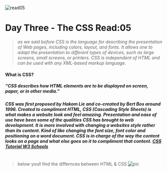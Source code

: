 ![read05](https://www.tutorialrepublic.com/lib/images/css-illustration.png)

# Day Three - The CSS Read:05


>*as we said before CSS is the language for describing the presentation of Web pages, including colors, layout, and fonts. It allows one to adapt the presentation to different types of devices, such as large screens, small screens, or printers. CSS is independent of HTML and can be used with any XML-based markup language.*
#### What is CSS?
##### “CSS describes how HTML elements are to be displayed on screen, paper, or in other media.”
##### CSS was first proposed by Hakom Lie and co-created by Bert Bos around 1996. Created to compliment HTML, CSS (Cascading Style Sheets) is what makes a website look and feel amazing. Presentation and ease of use have been some of the qualities CSS has brought to web development. It is more involved with changing a websites style rather than its content. Kind of like changing the font size, font color and positioning on a word document. CSS is in charge of the way the content looks on a page and what else goes on it to compliment that content.  [CSS Tutorial W3 Schools](https://www.w3schools.com/css/css_intro.asp)
#
> below youll find the differnces between HTML & CSS
![pic](https://www.codingdojo.com/blog/wp-content/uploads/Infographic-HTML-CSS.png)


 


 

